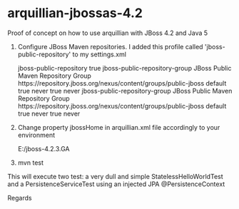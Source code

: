 arquillian-jbossas-4.2
======================

Proof of concept on how to use arquillian with JBoss 4.2 and Java 5 

1) Configure JBoss Maven repositories. I added this profile called 'jboss-public-repository' to my settings.xml

	<profile>
		<id>jboss-public-repository</id>
		<activation>
			<activeByDefault>true</activeByDefault>
		</activation>
		<repositories>
			<repository>
				<id>jboss-public-repository-group</id>
				<name>JBoss Public Maven Repository Group</name>
				<url>https://repository.jboss.org/nexus/content/groups/public-jboss</url>
				<layout>default</layout>
				<releases>
					<enabled>true</enabled>
					<updatePolicy>never</updatePolicy>
				</releases>
				<snapshots>
					<enabled>true</enabled>
					<updatePolicy>never</updatePolicy>
				</snapshots>
			</repository>
		</repositories>
		<pluginRepositories>
			<pluginRepository>
				<id>jboss-public-repository-group</id>
				<name>JBoss Public Maven Repository Group</name>
				<url>https://repository.jboss.org/nexus/content/groups/public-jboss</url>
				<layout>default</layout>
				<releases>
					<enabled>true</enabled>
					<updatePolicy>never</updatePolicy>
				</releases>
				<snapshots>
					<enabled>true</enabled>
					<updatePolicy>never</updatePolicy>
				</snapshots>
			</pluginRepository>
		</pluginRepositories>
	</profile>
 
2) Change property jbossHome in arquillian.xml file accordingly to your environment
 
 	<property name="jbossHome">E:/jboss-4.2.3.GA</property>
 	
3) mvn test

This will execute two test: a very dull and simple StatelessHelloWorldTest and a PersistenceServiceTest 
using an injected JPA @PersistenceContext

Regards     